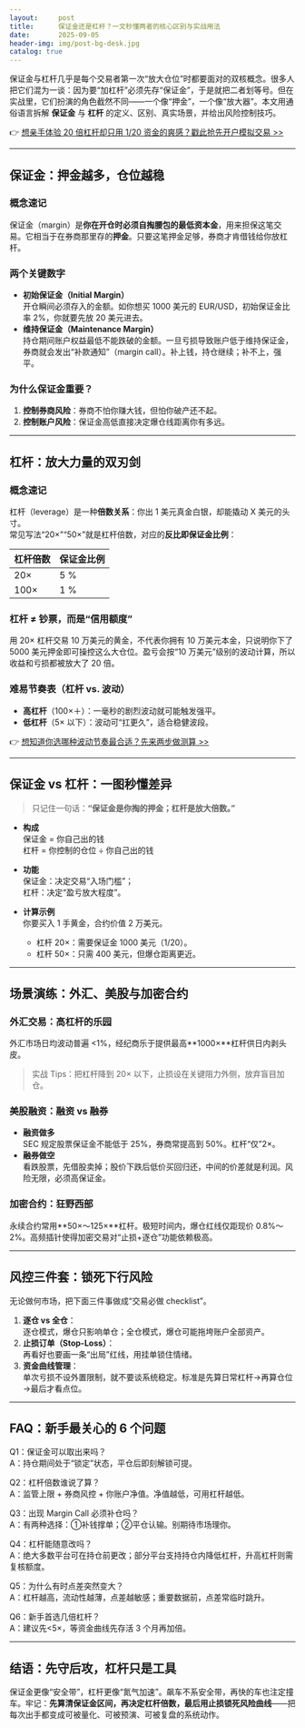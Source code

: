 ```yaml
---
layout:     post
title:      保证金还是杠杆？一文秒懂两者的核心区别与实战用法
date:       2025-09-05
header-img: img/post-bg-desk.jpg
catalog: true
---
```


保证金与杠杆几乎是每个交易者第一次“放大仓位”时都要面对的双核概念。很多人把它们混为一谈：因为要“加杠杆”必须先存“保证金”，于是就把二者划等号。但在实战里，它们扮演的角色截然不同——一个像“押金”，一个像“放大器”。本文用通俗语言拆解 **保证金** 与 **杠杆** 的定义、区别、真实场景，并给出风险控制技巧。

<!-- 锚文本 1 -->
👉 [想亲手体验 20 倍杠杆却只用 1/20 资金的爽感？戳此抢先开户模拟交易 >>](https://okxdog.com/)

---

## 保证金：押金越多，仓位越稳

### 概念速记
保证金（margin）是**你在开仓时必须自掏腰包的最低资本金**，用来担保这笔交易。它相当于在券商那里存的**押金**。只要这笔押金足够，券商才肯借钱给你放杠杆。

### 两个关键数字
- **初始保证金（Initial Margin）**  
  开仓瞬间必须存入的金额。如你想买 1000 美元的 EUR/USD，初始保证金比率 2%，你就要先放 20 美元进去。
- **维持保证金（Maintenance Margin）**  
  持仓期间账户权益最低不能跌破的金额。一旦亏损导致账户低于维持保证金，券商就会发出“补款通知”（margin call）。补上钱，持仓继续；补不上，强平。

### 为什么保证金重要？
1. **控制券商风险**：券商不怕你赚大钱，但怕你破产还不起。  
2. **控制账户风险**：保证金高低直接决定爆仓线距离你有多远。

---

## 杠杆：放大力量的双刃剑

### 概念速记
杠杆（leverage）是一种**倍数关系**：你出 1 美元真金白银，却能撬动 X 美元的头寸。  
常见写法“20×”“50×”就是杠杆倍数，对应的**反比即保证金比例**：

| 杠杆倍数 | 保证金比例 |
|----------|------------|
| 20×      | 5 %        |
| 100×     | 1 %        |

### 杠杆 ≠ 钞票，而是“信用额度”
用 20× 杠杆交易 10 万美元的黄金，不代表你拥有 10 万美元本金，只说明你下了 5000 美元押金即可操控这么大仓位。盈亏会按“10 万美元”级别的波动计算，所以收益和亏损都被放大了 20 倍。

### 难易节奏表（杠杆 vs. 波动）
- **高杠杆**（100×＋）：一毫秒的剧烈波动就可能触发强平。
- **低杠杆**（5× 以下）：波动可“扛更久”，适合稳健波段。

<!-- 锚文本 2 -->
👉 [想知道你选哪种波动节奏最合适？先来两步做测算 >>](https://okxdog.com/)

---

## 保证金 vs 杠杆：一图秒懂差异

> 只记住一句话：**“保证金是你掏的押金；杠杆是放大倍数。”**  

- **构成**  
  保证金 = 你自己出的钱  
  杠杆 = 你控制的仓位 ÷ 你自己出的钱  

- **功能**  
  保证金：决定交易“入场门槛”；  
  杠杆：决定“盈亏放大程度”。  

- **计算示例**  
  你要买入 1 手黄金，合约价值 2 万美元。  
  - 杠杆 20×：需要保证金 1000 美元（1/20）。  
  - 杠杆 50×：只需 400 美元，但爆仓距离更近。

---

## 场景演练：外汇、美股与加密合约

### 外汇交易：高杠杆的乐园
外汇市场日均波动普遍 <1%，经纪商乐于提供最高**1000×**杠杆供日内剥头皮。  
> 实战 Tips：把杠杆降到 20× 以下，止损设在关键阻力外侧，放弃盲目加仓。

### 美股融资：融资 vs 融券
- **融资做多**  
  SEC 规定股票保证金不能低于 25%，券商常提高到 50%。杠杆“仅”2×。  
- **融券做空**  
  看跌股票，先借股卖掉；股价下跌后低价买回归还，中间的价差就是利润。风险无限，必须高保证金。  

### 加密合约：狂野西部
永续合约常用**50×～125×**杠杆。极短时间内，爆仓红线仅距现价 0.8%～2%。高频插针使得加密交易对“止损+逐仓”功能依赖极高。

---

## 风控三件套：锁死下行风险
无论做何市场，把下面三件事做成“交易必做 checklist”。

1. **逐仓 vs 全仓**：  
   逐仓模式，爆仓只影响单仓；全仓模式，爆仓可能拖垮账户全部资产。  
2. **止损订单（Stop-Loss）**：  
   再看好也要画一条“出局”红线，用挂单锁住情绪。  
3. **资金曲线管理**：  
   单次亏损不设外置限制，就不要谈系统稳定。标准是先算日常杠杆→再算仓位→最后才看点位。

---

## FAQ：新手最关心的 6 个问题

Q1：保证金可以取出来吗？  
A：持仓期间处于“锁定”状态，平仓后即刻解锁可提。

Q2：杠杆倍数谁说了算？  
A：监管上限 + 券商风控 + 你账户净值。净值越低，可用杠杆越低。

Q3：出现 Margin Call 必须补仓吗？  
A：有两种选择：①补钱撑单；②平仓认输。别期待市场理你。

Q4：杠杆能随意改吗？  
A：绝大多数平台可在持仓前更改；部分平台支持持仓内降低杠杆，升高杠杆则需复核额度。

Q5：为什么有时点差突然变大？  
A：杠杆越高，流动性越薄，点差越敏感；重要数据前，点差常临时跳升。

Q6：新手首选几倍杠杆？  
A：建议先<5×，等资金曲线先存活 3 个月再加倍。

---

## 结语：先守后攻，杠杆只是工具

保证金更像“安全带”，杠杆更像“氮气加速”。飙车不系安全带，再快的车也注定撞车。牢记：**先算清保证金区间，再决定杠杆倍数，最后用止损锁死风险曲线**——把每次出手都变成可被量化、可被预演、可被复盘的系统动作。